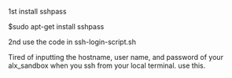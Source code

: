 1st install sshpass

$sudo apt-get install sshpass

2nd use the code in ssh-login-script.sh



Tired of inputting the hostname, user name, and password of your alx_sandbox when you ssh from your local terminal. use this.

